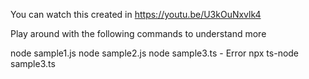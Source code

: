 You can watch this created in https://youtu.be/U3kOuNxvlk4

Play around with the following commands to understand more

node sample1.js
node sample2.js
node sample3.ts - Error 
npx ts-node sample3.ts
